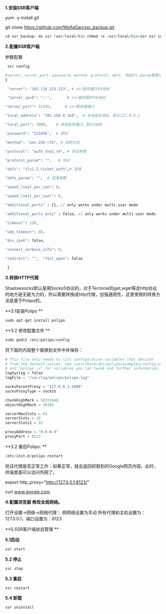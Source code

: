**1.安装SSR客户端**

yum -y install git 

git clone https://github.com/WeifaGan/ssr_backup.git

```python
cd ssr_backup/ mv ssr /usr/local/bin chmod +x /usr/local/bin/ssr ssr install 
```

**2.配置SSR客户端**

参数配置 

```python
 ssr config 
```

```python
#server、server_port、password、method、protocol、obfs  和obfs_param需要从服务商那边获取 
{ 

 "server": "103.116.123.123", # ssr服务器IPV4地址 

 "server_ipv6": "::",       # ssr服务器IPV6地址  

"server_port": 12345,      # ssr服务器端口  

"local_address": "192.168.8.168",  # 本地监听地址，默认127.0.0.1  

"local_port": 1080,    # 本地监听端口，默认1080  

"password": "123456",  # 密码  

"method": "aes-256-cfb", # 加密方式  

"protocol": "auth_sha1_v4", # 协议参数

"protocol_param": "",   # 协议  

"obfs": "tls1.2_ticket_auth",# 混淆  

"obfs_param": "",  # 混淆参数  

"speed_limit_per_con": 0,  

"speed_limit_per_user": 0,  

"additional_ports" : {}, // only works under multi-user mode 

"additional_ports_only" : false, // only works under multi-user mode  

"timeout": 120,  

"udp_timeout": 60,  

"dns_ipv6": false,  

"connect_verbose_info": 0,  

"redirect": "",  "fast_open": false 

 } 
```

**3.转换HTTP代理** 

Shadowsocks默认是用Socks5协议的，对于Terminal的get,wget等走http协议的地方是无能为力的，所以需要转换成http代理，加强通用性，这里使用的转换方法是基于Polipo的。 

**3.1安装Polipo **

```python
sudo apt-get install polipo      
```

**3.2 修改配置文件 **

```python
sudo gedit /etc/polipo/config    
```

将下面的内容整个替换到文件中并保存： 

```python
# This file only needs to list configuration variables that deviate
# from the default values. See /usr/share/doc/polipo/examples/config.sample
# and "polipo -v" for variables you can tweak and further information.
logSyslog = false
logFile = "/var/log/polipo/polipo.log"

socksParentProxy = "127.0.0.1:1080"
socksProxyType = socks5

chunkHighMark = 50331648
objectHighMark = 16384

serverMaxSlots = 64
serverSlots = 16
serverSlots1 = 32

proxyAddress = "0.0.0.0"
proxyPort = 8123
```

 **3.2 重启Polipo: **

```python
/etc/init.d/polipo restart 
```

验证代理是否正常工作：如果正常，就会返回抓取到的Google网页内容。此时，终端里面可以访问外网了。 

export http_proxy="http://127.0.0.1:8123/" 

curl www.google.com 

**4.配置浏览器 修改全局网络。** 

打开设置->网络->网络代理： 把网络设置为手动 所有代理和主机设置为：127.0.0.1，端口设置为：8123 

**5.SSR客户端状态管理 **

**5.1启动**

```python
ssr start 
```

**5.2 停止**

```python
ssr stop 
```

**5.3 重启**

```python
ssr restart 
```

**5.4 卸载**

```python
ssr uninstall
```

